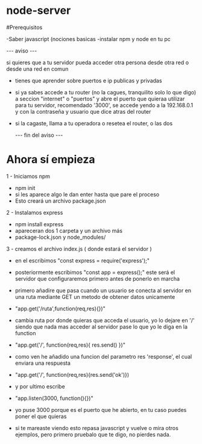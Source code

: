# node-server

#Prerequisitos 

-Saber javascript (nociones basicas
-instalar npm y node en tu pc

  --- aviso ---  

si quieres que a tu servidor pueda acceder otra persona desde otra red o desde una red en comun 
- tienes que aprender sobre puertos e ip publicas y privadas

- si ya sabes accede a tu router (no la cagues, tranquilito solo lo que digo) a seccion "internet" o "puertos" y abre el puerto que quieraa utilizar para tu servidor, recomendado '3000', se accede yendo a la 192.168.0.1 y con la contraseña y usuario que dice atras del router

- si la cagaste, llama a tu operadora o resetea el router, o las dos

  --- fin del aviso ---


# Ahora sí empieza

 1 - Iniciamos npm
   - npm init
   - si les aparece algo le dan enter hasta que pare el proceso
   - Esto creará un archivo package.json

 2 - Instalamos express
   - npm install express
   - apareceran dos 1 carpeta y un archivo más
   - package-lock.json y node_modules/

 3 - creamos el archivo index.js ( donde estará el servidor )

   - en el escribimos "const express = require('express');"
  
   - posteriormente escribimos "const app = express();" este será el servidor que configuraremos primero antes de ponerlo en marcha

   - primero añadire que pasa cuando un usuario se conecta al servidor en una ruta mediante GET un metodo de obtener datos unicamente

   - "app.get('/ruta',function(req,res){})"

   - cambia ruta por donde quieras que acceda el usuario, yo lo dejare en '/' siendo que nada mas acceder al servidor pase lo que yo le diga en la function

   - "app.get('/', function(req,res){ res.send()  })"

   - como ven he añadido una funcion del parametro res 'response', el cual enviara una respuesta
  
   - "app.get('/', function(req,res){res.send('ok')})
   
   - y por ultimo escribe

   - "app.listen(3000, function(){})"

   - yo puse 3000 porque es el puerto que he abierto, en tu caso puedes poner el que quieras

   - si te mareaste viendo esto repasa javascript y vuelve o mira otros ejemplos, pero primero pruebalo que te digo, no pierdes nada.
